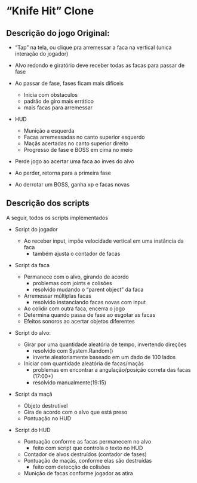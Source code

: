 # “Knife Hit” Clone

## Descrição do jogo Original:
- “Tap” na tela, ou clique pra arremessar a faca na vertical (unica interação do jogador)


- Alvo redondo e giratório deve receber todas as facas para passar de fase
- Ao passar de fase, fases ficam mais dificeis
    - Inicia com obstaculos
    - padrão de giro mais errático
    - mais facas para arremessar
    
- HUD
    - Munição a esquerda
    - Facas arremessadas no canto superior esquerdo
    - Maçãs acertadas no canto superior direito
    - Progresso de fase e BOSS em cima no meio
    
- Perde jogo ao acertar uma faca ao inves do alvo
- Ao perder, retorna para a primeira fase
- Ao derrotar um BOSS, ganha xp e facas novas


## Descrição dos scripts
A seguir, todos os scripts implementados
- Script do jogador
    - Ao receber input, impõe velocidade vertical em uma instância da faca
        - também ajusta o contador de facas
        
- Script da faca
    - Permanece com o alvo, girando de acordo
        - problemas com joints e colisões
        - resolvido mudando o “parent object” da faca
    - Arremessar múltiplas facas
        - resolvido instanciando facas novas com input
    - Ao colidir com outra faca, encerra o jogo
    - Determina quando passa de fase ao esgotar as facas
    - Efeitos sonoros ao acertar objetos diferentes


- Script do alvo:
    - Girar por uma quantidade aleatória de tempo, invertendo direções
        - resolvido com System.Random()
        - inverte aleatoriamente baseado em um dado de 100 lados
    - Iniciar com quantidade aleatória de facas/maçãs
        - problemas em encontrar a angulação/posição correta das facas (17:00+)
        - resolvido manualmente(19:15)


- Script da maçã
    - Objeto destrutível
    - Gira de acordo com o alvo que está preso
    - Pontuação no HUD


- Script do HUD
    - Pontuação conforme as facas permanecem no alvo
        - feito com script que controla o texto no HUD
    - Contador de alvos destruídos (contador de fases)
    - Pontuação de maçãs, conforme elas são destruídas
        - feito com detecção de colisões
    - Munição de facas conforme jogador as atira

    



